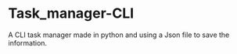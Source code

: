 # Task_manager-CLI
A CLI task manager made in python and using a Json file to save the information.
